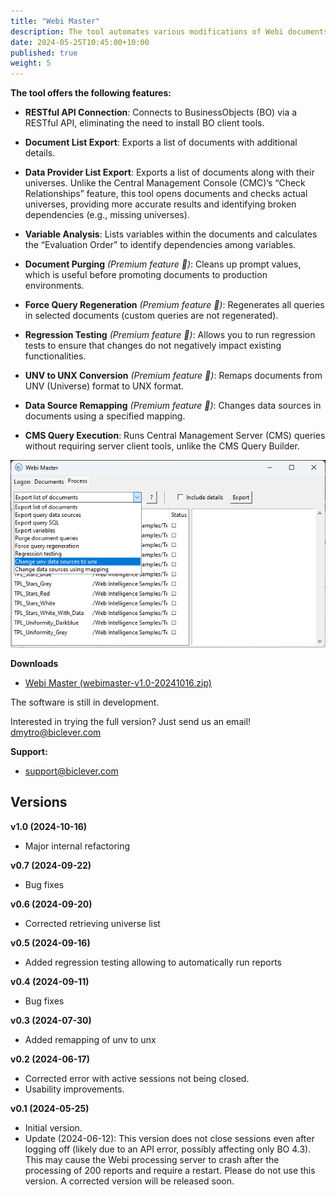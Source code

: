 ```yaml
---
title: "Webi Master"
description: The tool automates various modifications of Webi documents.
date: 2024-05-25T10:45:00+10:00
published: true
weight: 5
---
```


**The tool offers the following features:**

- **RESTful API Connection**: Connects to BusinessObjects (BO) via a RESTful API, eliminating the need to install BO client tools.
  
- **Document List Export**: Exports a list of documents with additional details.

- **Data Provider List Export**: Exports a list of documents along with their universes. Unlike the Central Management Console (CMC)’s “Check Relationships” feature, this tool opens documents and checks actual universes, providing more accurate results and identifying broken dependencies (e.g., missing universes).

- **Variable Analysis**: Lists variables within the documents and calculates the “Evaluation Order” to identify dependencies among variables.

- **Document Purging** *(Premium feature 🌟)*: Cleans up prompt values, which is useful before promoting documents to production environments.

- **Force Query Regeneration** *(Premium feature 🌟)*: Regenerates all queries in selected documents (custom queries are not regenerated).

- **Regression Testing** *(Premium feature 🌟)*: Allows you to run regression tests to ensure that changes do not negatively impact existing functionalities.

- **UNV to UNX Conversion** *(Premium feature 🌟)*: Remaps documents from UNV (Universe) format to UNX format.

- **Data Source Remapping** *(Premium feature 🌟)*: Changes data sources in documents using a specified mapping.

- **CMS Query Execution**: Runs Central Management Server (CMS) queries without requiring server client tools, unlike the CMS Query Builder.


![Webi Master 0.7](/images/pages/webimaster-01.png)

**Downloads**
- [Webi Master (webimaster-v1.0-20241016.zip)](https://drive.google.com/uc?export=download&id=1dL0DfSwnK4GESce056L-CQAQfl3OJIW1)

The software is still in development.

Interested in trying the full version? Just send us an email! [dmytro@biclever.com](mailto:dmytro@biclever.com)

**Support:**
- [support@biclever.com](mailto:support@biclever.com)

## Versions

**v1.0 (2024-10-16)**
- Major internal refactoring

**v0.7 (2024-09-22)** 
- Bug fixes 

**v0.6 (2024-09-20)** 
- Corrected retrieving universe list

**v0.5 (2024-09-16)**
- Added regression testing allowing to automatically run reports

**v0.4 (2024-09-11)**
- Bug fixes

**v0.3 (2024-07-30)**
- Added remapping of unv to unx

**v0.2 (2024-06-17)**
- Corrected error with active sessions not being closed.
- Usability improvements.

**v0.1 (2024-05-25)**
- Initial version.
- Update (2024-06-12): This version does not close sessions even after logging off (likely due to an API error, possibly affecting only BO 4.3). This may cause the Webi processing server to crash after the processing of 200 reports and require a restart. Please do not use this version. A corrected version will be released soon.